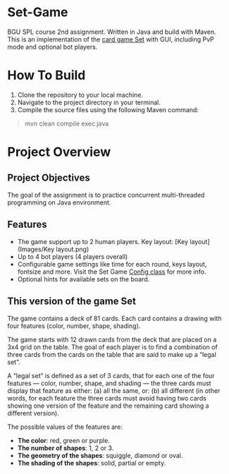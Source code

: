 # Set-Game
BGU SPL course 2nd assignment. Written in Java and build with Maven. This is an implementation of the [card game Set](https://en.wikipedia.org/wiki/Set_(card_game)) with GUI, including PvP mode and optional bot players.

# How To Build
1. Clone the repository to your local machine.
2. Navigate to the project directory in your terminal.
3. Compile the source files using the following Maven command:

> mvn clean compile exec:java

# Project Overview
## Project Objectives
The goal of the assignment is to practice concurrent multi-threaded programming on Java environment.

## Features
- The game support up to 2 human players. Key layout:
[Key layout](Images/Key layout.png)
- Up to 4 bot players (4 players overall)
- Configurable game settings like time for each round, keys layout, fontsize and more. Visit the Set Game [Config class](Skeleton/src/main/java/bguspl/set/Config.java) for more info.
- Optional hints for available sets on the board.




## This version of the game Set
The game contains a deck of 81 cards. Each card contains a drawing with four features (color, number, shape, shading).

The game starts with 12 drawn cards from the deck that are placed on a 3x4 grid on the table.
The goal of each player is to find a combination of three cards from the cards on the table that are said to make up a “legal set”.

A “legal set” is defined as a set of 3 cards, that for each one of the four features — color, number, shape, and shading — the three cards must display that feature as either: (a) all the same, or: (b) all different (in other words, for each feature the three cards must avoid having two cards showing one version of the feature and the remaining card showing a different version).

The possible values of the features are:
- **The color**: red, green or purple.
- **The number of shapes**: 1, 2 or 3.
- **The geometry of the shapes**: squiggle, diamond or oval.
- **The shading of the shapes**: solid, partial or empty.


